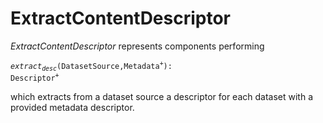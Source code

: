 # ExtractContentDescriptor
*ExtractContentDescriptor* represents components performing

<code><i>extract</i><sub><i>desc</i></sub>(DatasetSource,Metadata<sup>+</sup>): Descriptor<sup>+</sup></code>

which extracts from a dataset source a descriptor for each dataset with a provided metadata descriptor.